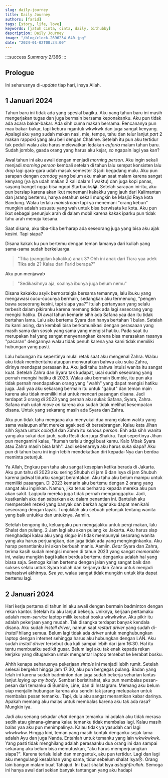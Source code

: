 ```yaml
---
slug: daily-journey
title: Daily Journey
authors: [farid]
tags: [story, life, love]
keywords: [jatuh cinta, cinta, daily, bithubby]
description: Daily Journey
image: "/blog/clock-2696234_640.jpg"
date: "2024-01-02T00:34:00"
---
```


:::success _Summary_
2/366
:::

<!-- truncate -->

## Prologue

Ini seharusnya di-_update_ tiap hari, insya Allah.

## 1 Januari 2024

Tahun baru ini tidak ada yang spesial bagiku. Aku yang tahun baru ini masih mengerjakan tugas dan juga bermain bersama keponakanku. Aku pun tidak ada acara bakar-bakar. Ada sihh cuma makan bersama. Rencananya pun mau bakar-bakar, tapi keburu ngantuk wkwkwk dan juga sangat kenyang. Apalagi aku yang sudah makan nasi, mie, tempe, tahu dan telur lanjut _part_ 2 makan rappoki yang aku beli dengan Chatime. Setelah itu pun aku tertidur tak peduli walau aku harus melewatkan ledakan _euforia_ malam tahun baru. Sudah jomblo, gaada orang yang harus aku kejar, _so_ ngapain lagi yaa kan?

Awal tahun ini aku awali dengan menjadi _morning person_. Aku ingin sekali menjadi _morning person_ kembali setelah di tahun lalu sempat konsisten lalu _drop_ lagi gara-gara udah masuk semester 3 jadi begadang mulu. Aku pun sarapan dengan _corndog_ yang belum aku makan saat malam karena sangat kenyang (ya iya udah makan 2 kali dalam 1 waktu) dan juga kopi panas, sayang banget ngga bisa ngopi Starbucks😭. Setelah sarapan ini-itu, aku pun bersiap karena akan ikut menemani kakakku yang jauh dari Kalimantan dan jarang bertemu, hanya setahun sekali mungkin ke Masjid Raya kota Bandung. Walau terlalu _mainstream_ tapi ya menemani "orang kebun" mungkin adalah sesuatu yang wah untuk bisa berwisata ke kota. Aku pun ikut sebagai penunjuk arah di dalam mobil karena kakak iparku pun tidak tahu arah menuju kesana.

Saat disana, aku tiba-tiba berharap ada seseorang juga yang bisa aku ajak kesini. Tapi siapa?

Disana kakak ku pun bertemu dengan teman lamanya dari kuliah yang sama-sama sudah berkeluarga.

> "Tika (panggilan kakakku) anak 3? Ohh ini anak dari Tiara yaa adek Tika ada 2? Kalau dari Farid berapa?"

Aku pun menjawab

> "Sedikasihnya aja, soalnya ibunya juga belum nemu"

Disana kakakku asyik bernostalgia bersama temannya, lalu ibuku yang mengawasi cucu-cucunya bermain, sedangkan aku termenung, "pengen bawa seseorang kesini, tapi siapa yaa?" Itulah pertanyaan yang selalu terbesit dalam pikiranku karena memang tidak ada lagi seseorang yang mengisi hatiku. Di awal tahun kemarin sihh ada Safana yaa dan itu tidak bertahan lama. Lalu aku bertemu Syara dan hanya bertahan 1 bulan. Setelah itu kami asing, dan kembali bisa berkomunikasi dengan perasaaan yang masih sama dan sosok yang sama yang mengisi hatiku. Pada saat itu merupakan hal yang sangat menyenangkan karena bisa merasakan rasanya "pacaran" dengannya walau tidak penuh karena yaa kami tidak memiliki hubungan yang pasti.

Lalu hubungan itu sepertinya mulai retak saat aku mengenal Zahra. Walau aku tidak memberitahu ataupun menyuratkan bahwa aku suka Zahra, dirinya mendapat perasaan itu. Aku jadi tahu bahwa intuisi wanita itu sangat kuat. Setelah Zahra dan Syara tak kudapat, usai sudah seseorang yang pernah mengisi hatiku di 2023. Walau aku bermain Bumble, itu pun aku tidak pernah mendapatkan orang yang "wahh" yang dapat mengisi hatiku juga. Jadi yaa aku sekarang bermain itu untuk "gabut" dan teman main karena aku tidak memiliki niat untuk mencari pasangan disana. Jadi terdapat 3 orang di 2023 yang pernah aku sukai: Safana, Syara, Zahra. Safana mah udah _move on_ karena aku sudah tidak melihat kesempatan disana. Untuk yang sekarang masih ada Syara dan Zahra.

Aku pun tidak tahu mengapa aku menyukai dua orang dalam waktu yang sama walaupun sifat mereka agak sedikit bersebrangan. Kalau kata Jihan sihh Syara untuk _colorful_ dan Zahra itu _serious person_. Ehh ada sihh wanita yang aku sukai dari jauh, yaitu Resti dan juga Shakira. Tapi sepertinya Jihan pun mengamini kalau, "Itumah terlalu tinggi buat kamu. Kalo Mbak Syara atau Zahra masih bisa lahh". Jadi sebenarnya aku harus suka siapa? Aku pun di tahun baru ini ingin lebih mendekatkan diri kepada-Nya dan berdoa meminta petunjuk.

Ya Allah, Engkau pun tahu aku sangat kesepian ketika berada di Jakarta. Aku pun tahu di 2023 aku sering Shubuh di jam 6 dan Isya di jam Shubuh karena jadwal tidurku sangat berantakan. Aku tahu aku belum mampu untuk memiliki pasangan. Di 2023 kemarin aku bertemu dengan 2 orang yang sangat aku inginkan. Namun, jika terus berharap kepada mereka aku pun akan sakit. Lagipula mereka juga tidak pernah menganggapku. Jadi, kuatkanlah aku dan sabarkan aku dalam penantian ini. Bantulah aku memperoleh rezeki yang banyak dan berkah agar aku dapat menikahi seseorang dengan layak. Tunjukilah aku sebuah petunjuk tentang wanita yang baik untukku dan untuknya. Aamiin.

Setelah bengong itu, keluargaku pun mengajakku untuk pergi makan, lalu Shalat dan pulang. 2 Jam lagi aku akan pulang ke Jakarta. Aku harus siap menghadapi kalau aku yang _single_ ini tidak mempunyai sesorang wanita yang aku harus perjuangkan, dan juga tidak ada yang menginginkanku. Aku harap penantianku ini akan berbuah manis. Aamiin. _Dear_ Syara dan Zahra, terima kasih sudah mengisi momen di tahun 2023 yang sangat _memorable_ ini, walau mungkin bagi kalian berdua bertemu denganku adalah hal yang biasa saja. Semoga kalian bertemu dengan jalan yang sangat baik dan sukses selalu untuk Syara kuliah dan kerjanya dan Zahra untuk menjadi mahasiswi akhirnya. _See ya_, walau sangat tidak mungkin untuk kita dapat bertemu lagi.

## 2 Januari 2024

Hari kerja pertama di tahun ini aku awali dengan bermain badminton dengan rekan kantor. Setelah itu aku lanjut bekerja. Uniknya, kerjaan pertamaku adalah mem-_service_ laptop milik kerabat bosku wkwkwkw. Aku pikir itu adalah pekerjaan yang mudah. Tak disangka terdapat banyak kendala disana. Aku sudah _install driver_, namun saat _restart_ _driver_ yang sudah di-_install_ hilang semua. Belum lagi tidak ada _driver_ untuk menghubungkan laptop dengan internet sehingga harus aku hubungkan dengan LAN. Aku sudah _install driver_ tersebut dua kali sampai lebih dari jam 16:30. Hal itu tentu membuatku sedikit gusar. Belum lagi aku tak enak kepada rekan kerjaku yang ditugaskan untuk mengantar laptop tersebut ke kerabat bosku.

Ahhh kenapa seharusnya pekerjaan _simple_ ini menjadi lebih rumit. Setelah selesai bergelut hingga jam 17:30, aku pun bergegas pulang. Badan yang lelah ini karena sudah badminton dan juga sudah bekerja seharian lantas lanjut _laying up my body_. Sembari beristirahat, aku pun membalas pesan-pesan dari temanku di Bumble, Line, dan di Instagram. Memang aku belum siap menjalin hubungan karena aku sendiri tak jarang melupakan untuk membalas pesan temanku. Tapi, dulu aku sangat menantikan kabar darinya. Apakah memang aku malas untuk membalas karena aku tak ada rasa? Mungkin iya.

Jadi aku senang sekadar _chat_ dengan temanku ini adalah aku tidak merasa sedih atau gimana-gimana kalau temanku tidak membalas lagi. Kalau masih balas yaa aku pun menimpalinya. Kalau tidak ya yasudah cari lagi wkwkwkw. Hingga kini, teman yang masih kontak denganku sejak lama adalah Ayu dan juga Nanda. Entahlah untuk temanku yang lain wkwkwkwk. Yang pasti tidak menghilang adalah perasaanku dua orang ini dan sampai sekarang aku belum bisa memutuskan, "aku harus memperjuangkan siapa?". Karena terlalu lelah dan mengantuk, aku pun tertidur. Lagi dan lagi aku mengulangi kesalahan yang sama, tidur sebelum shalat Isya😢. Orang lain bangun malam buat Tahajud. Ini buat shalat Isya _astaghfirullah_. Semoga ini hanya awal dari sekian banyak tantangan yang aku hadapi
